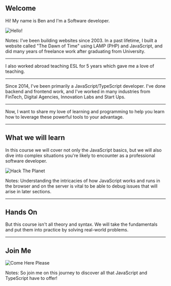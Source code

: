 ## Welcome

Hi! My name is Ben and I'm a Software developer.

![Hello!](/docs/gifs/hello-bear.gif)

Notes:
I've been building websites since 2003. In a past lifetime, I built a website called "The Dawn of Time" using LAMP (PHP) and JavaScript, and did many years of freelance work after graduating from University.

---

I also worked abroad teaching ESL for 5 years which gave me a love of teaching.

---

Since 2014, I've been primarily a JavaScript/TypeScript developer. I've done backend and frontend work, and I've worked in many industries from FinTech, Digital Agencies, Innovation Labs and Start Ups.

---

Now, I want to share my love of learning and programming to help you learn how to leverage these powerful tools to your advantage.

---

## What we will learn

In this course we will cover not only the JavaScript basics, but we will also dive into complex situations you're likely to encounter as a professional software developer.

![Hack The Planet](/docs/gifs/hack-the-planet.webp)

Notes:
Understanding the intricacies of how JavaScript works and runs in the browser and on the server is vital to be able to debug issues that will arise in later sections.

---

## Hands On

But this course isn't all theory and syntax. We will take the fundamentals and put them into practice by solving real-world problems.

---

## Join Me

![Come Here Please](/docs/gifs/come-here-please.webp)

Notes:
So join me on this journey to discover all that JavaScript and TypeScript have to offer!
